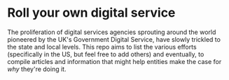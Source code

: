 # Roll your own digital service
The proliferation of digital services agencies sprouting around the world pioneered by the UK's Government Digital Service, have slowly trickled to the state and local levels. This repo aims to list the various efforts (specifically in the US, but feel free to add others) and eventually, to compile articles and information that might help entities make the case for _why_ they're doing it. 
